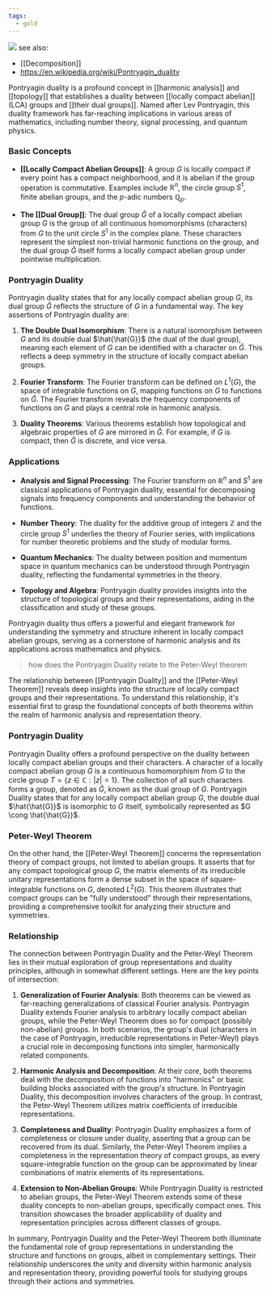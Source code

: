 ```yaml
---
tags:
  - gold
---
```

![](https://upload.wikimedia.org/wikipedia/commons/thumb/4/4b/2-adic_integers_with_dual_colorings.svg/600px-2-adic_integers_with_dual_colorings.svg.png)
see also:
- [[Decomposition]]
- https://en.wikipedia.org/wiki/Pontryagin_duality

Pontryagin duality is a profound concept in [[harmonic analysis]] and [[topology]] that establishes a duality between [[locally compact abelian]] (LCA) groups and [[their dual groups]]. Named after Lev Pontryagin, this duality framework has far-reaching implications in various areas of mathematics, including number theory, signal processing, and quantum physics.

### Basic Concepts

- **[[Locally Compact Abelian Groups]]**: A group $G$ is locally compact if every point has a compact neighborhood, and it is abelian if the group operation is commutative. Examples include $\mathbb{R}^n$, the circle group $S^1$, finite abelian groups, and the $p$-adic numbers $\mathbb{Q}_p$.

- **The [[Dual Group]]**: The dual group $\hat{G}$ of a locally compact abelian group $G$ is the group of all continuous homomorphisms (characters) from $G$ to the unit circle $S^1$ in the complex plane. These characters represent the simplest non-trivial harmonic functions on the group, and the dual group $\hat{G}$ itself forms a locally compact abelian group under pointwise multiplication.

### Pontryagin Duality

Pontryagin duality states that for any locally compact abelian group $G$, its dual group $\hat{G}$ reflects the structure of $G$ in a fundamental way. The key assertions of Pontryagin duality are:

1. **The Double Dual Isomorphism**: There is a natural isomorphism between $G$ and its double dual $\hat{\hat{G}}$ (the dual of the dual group), meaning each element of $G$ can be identified with a character on $\hat{G}$. This reflects a deep symmetry in the structure of locally compact abelian groups.

2. **Fourier Transform**: The Fourier transform can be defined on $L^1(G)$, the space of integrable functions on $G$, mapping functions on $G$ to functions on $\hat{G}$. The Fourier transform reveals the frequency components of functions on $G$ and plays a central role in harmonic analysis.

3. **Duality Theorems**: Various theorems establish how topological and algebraic properties of $G$ are mirrored in $\hat{G}$. For example, if $G$ is compact, then $\hat{G}$ is discrete, and vice versa.

### Applications

- **Analysis and Signal Processing**: The Fourier transform on $\mathbb{R}^n$ and $S^1$ are classical applications of Pontryagin duality, essential for decomposing signals into frequency components and understanding the behavior of functions.

- **Number Theory**: The duality for the additive group of integers $\mathbb{Z}$ and the circle group $S^1$ underlies the theory of Fourier series, with implications for number theoretic problems and the study of modular forms.

- **Quantum Mechanics**: The duality between position and momentum space in quantum mechanics can be understood through Pontryagin duality, reflecting the fundamental symmetries in the theory.

- **Topology and Algebra**: Pontryagin duality provides insights into the structure of topological groups and their representations, aiding in the classification and study of these groups.

Pontryagin duality thus offers a powerful and elegant framework for understanding the symmetry and structure inherent in locally compact abelian groups, serving as a cornerstone of harmonic analysis and its applications across mathematics and physics.

>how does the Pontryagin Duality relate to the Peter-Weyl theorem

The relationship between [[Pontryagin Duality]] and the [[Peter-Weyl Theorem]] reveals deep insights into the structure of locally compact groups and their representations. To understand this relationship, it's essential first to grasp the foundational concepts of both theorems within the realm of harmonic analysis and representation theory.

### Pontryagin Duality

Pontryagin Duality offers a profound perspective on the duality between locally compact abelian groups and their characters. A character of a locally compact abelian group $G$ is a continuous homomorphism from $G$ to the circle group $T = \{z \in \mathbb{C} : |z| = 1\}$. The collection of all such characters forms a group, denoted as $\hat{G}$, known as the dual group of $G$. Pontryagin Duality states that for any locally compact abelian group $G$, the double dual $\hat{\hat{G}}$ is isomorphic to $G$ itself, symbolically represented as $G \cong \hat{\hat{G}}$.

### Peter-Weyl Theorem

On the other hand, the [[Peter-Weyl Theorem]] concerns the representation theory of compact groups, not limited to abelian groups. It asserts that for any compact topological group $G$, the matrix elements of its irreducible unitary representations form a dense subset in the space of square-integrable functions on $G$, denoted $L^2(G)$. This theorem illustrates that compact groups can be "fully understood" through their representations, providing a comprehensive toolkit for analyzing their structure and symmetries.

### Relationship

The connection between Pontryagin Duality and the Peter-Weyl Theorem lies in their mutual exploration of group representations and duality principles, although in somewhat different settings. Here are the key points of intersection:

1. **Generalization of Fourier Analysis**: Both theorems can be viewed as far-reaching generalizations of classical Fourier analysis. Pontryagin Duality extends Fourier analysis to arbitrary locally compact abelian groups, while the Peter-Weyl Theorem does so for compact (possibly non-abelian) groups. In both scenarios, the group's dual (characters in the case of Pontryagin, irreducible representations in Peter-Weyl) plays a crucial role in decomposing functions into simpler, harmonically related components.

2. **Harmonic Analysis and Decomposition**: At their core, both theorems deal with the decomposition of functions into "harmonics" or basic building blocks associated with the group's structure. In Pontryagin Duality, this decomposition involves characters of the group. In contrast, the Peter-Weyl Theorem utilizes matrix coefficients of irreducible representations.

3. **Completeness and Duality**: Pontryagin Duality emphasizes a form of completeness or closure under duality, asserting that a group can be recovered from its dual. Similarly, the Peter-Weyl Theorem implies a completeness in the representation theory of compact groups, as every square-integrable function on the group can be approximated by linear combinations of matrix elements of its representations.

4. **Extension to Non-Abelian Groups**: While Pontryagin Duality is restricted to abelian groups, the Peter-Weyl Theorem extends some of these duality concepts to non-abelian groups, specifically compact ones. This transition showcases the broader applicability of duality and representation principles across different classes of groups.

In summary, Pontryagin Duality and the Peter-Weyl Theorem both illuminate the fundamental role of group representations in understanding the structure and functions on groups, albeit in complementary settings. Their relationship underscores the unity and diversity within harmonic analysis and representation theory, providing powerful tools for studying groups through their actions and symmetries.